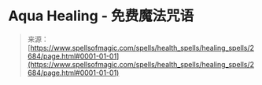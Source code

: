 <!--yml

category: 未分类

date: 2024-06-12 18:36:23

-->

# Aqua Healing - 免费魔法咒语

> 来源：[https://www.spellsofmagic.com/spells/health_spells/healing_spells/2684/page.html#0001-01-01](https://www.spellsofmagic.com/spells/health_spells/healing_spells/2684/page.html#0001-01-01)

